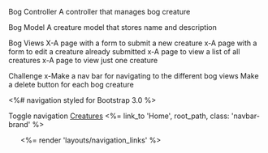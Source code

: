 Bog Controller
A controller that manages bog creature

Bog Model
A creature model that stores name and description

Bog Views
X-A page with a form to submit a new creature
x-A page with a form to edit a creature already submitted
x-A page to view a list of all creatures
x-A page to view just one creature

Challenge
x-Make a nav bar for navigating to the different bog views
Make a delete button for each bog creature


<%# navigation styled for Bootstrap 3.0 %>
<nav class="navbar navbar-inverse navbar-fixed-top">
  <div class="container">
    <div class="navbar-header">
      <!-- <button type="button" class="navbar-toggle" data-toggle="collapse" data-target=".navbar-collapse"> -->
        <span class="sr-only">Toggle navigation</span>
        <span class="icon-bar"><a href="/creatures/new">Creatures</a></span>
        <span class="icon-bar"></span>
        <span class="icon-bar"></span>
      <!-- </button> -->
      <%= link_to 'Home', root_path, class: 'navbar-brand' %>
    </div>
    <div class="collapse navbar-collapse">
      <ul class="nav navbar-nav">
        <%= render 'layouts/navigation_links' %>
      </ul>
    </div>
  </div>
</nav>

